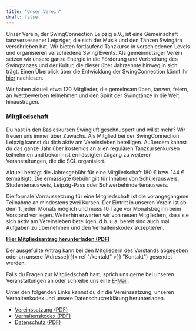 ```yaml
---
title: "Unser Verein"
draft: false
---
```


Unser Verein, der SwingConnection Leipzig e.V., ist eine Gemeinschaft tanzversessener Leipziger, die sich der Musik und den Tänzen Swingära verschrieben hat. Wir bieten fortlaufend Tanzkurse in verschiedenen Levels und organisieren verschiedene Swing Events. Als gemeinnütziger Verein setzen wir unsere ganze Energie in die Förderung und Verbreitung des Swingtanzes und der Kultur, die dieser über Jahrzehnte hinweg in sich trägt. Einen Überblick über die Entwicklung der SwingConnection könnt ihr [hier]() nachlesen.

Wir haben aktuell etwa 120 Mitglieder, die gemeinsam üben, tanzen, feiern, an Wettbewerben teilnehmen und den Spirit der Swingtänze in die Welt hinaustragen.

### Mitgliedschaft

Du hast in den Basicskursen Swingluft geschnuppert und willst mehr? Wir freuen uns immer über Zuwachs. Als Mitglied bei der SwingConnection Leipzig kannst du dich aktiv am Vereinsleben beteiligen. Außerdem kannst du das ganze Jahr über kostenlos an allen regulären Tanzkursenkursen teilnehmen und bekommst ermässigten Zugang zu weiteren Veranstaltungen, die die SCL organisiert.

Aktuell beträgt die Jahresgebühr für eine Mitgliedschaft 180 € bzw. 144 € (ermäßigt). Die ermässigte Gebühr gilt für Inhaber von Schülerausweis, Studentenausweis, Leipzig-Pass oder Schwerbehindertenausweis.

Die formale Vorraussetzung für eine Mitgliedschaft ist die vorangegangene Teilnahme an mindestens zwei Kursen. Der Eintritt in unseren Verein ist ab dem 1. jeden Monats möglich und muss 10 Tage vor Monatsbeginn beim Vorstand vorliegen. Weiterhin erwarten wir von neuen Mitgliedern, dass sie sich aktiv am Vereinsleben beteiligen, d.h. u.a. bereit sind auch mal Aufgaben zu übernehmen und den Verhaltenskodex akzeptieren.


**[Hier Mitgliedsantrag herunterladen (PDF)]()**

Der ausgefüllte Antrag kann bei den Mitgliedern des Vorstands abgegeben oder an unsere [Adresse]({{< ref "/kontakt" >}} "Kontakt") gesendet werden.

Falls du Fragen zur Mitgliedschaft hast, sprich uns gerne bei unseren Veranstaltungen an oder schreibe uns eine [E-Mail](info@swingconnection-leipzig.com).

Unter den folgenden Links kannst du dir die Vereinssatzung, unseren Verhaltenkodex und unsere Datenschutzerklärung herunterladen.

- [Vereinssatzung (PDF)]()       
- [Verhaltenskodex (PDF)]()
- [Datenschutz (PDF)]()